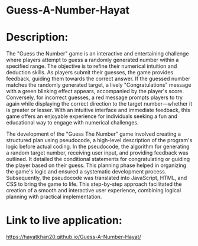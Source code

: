 # Guess-A-Number-Hayat

# Description:
The "Guess the Number" game is an interactive and entertaining challenge where players attempt to guess a randomly generated number within a specified range. The objective is to refine their numerical intuition and deduction skills. As players submit their guesses, the game provides feedback, guiding them towards the correct answer. If the guessed number matches the randomly generated target, a lively "Congratulations" message with a green blinking effect appears, accompanied by the player's score. Conversely, for incorrect guesses, a red message prompts players to try again while displaying the correct direction to the target number—whether it is greater or lesser. With an intuitive interface and immediate feedback, this game offers an enjoyable experience for individuals seeking a fun and educational way to engage with numerical challenges.

The development of the "Guess The Number" game involved creating a structured plan using pseudocode, a high-level description of the program's logic before actual coding. In the pseudocode, the algorithm for generating a random target number, receiving user input, and providing feedback was outlined. It detailed the conditional statements for congratulating or guiding the player based on their guess. This planning phase helped in organizing the game's logic and ensured a systematic development process. Subsequently, the pseudocode was translated into JavaScript, HTML, and CSS to bring the game to life. This step-by-step approach facilitated the creation of a smooth and interactive user experience, combining logical planning with practical implementation.

# Link to live application:
https://hayatkhan20.github.io/Guess-A-Number-Hayat/
